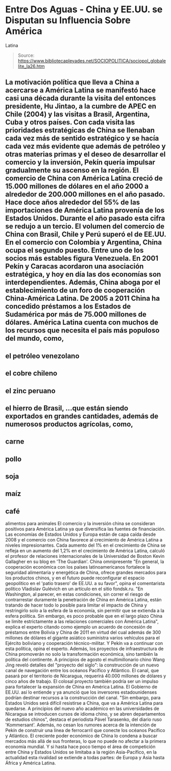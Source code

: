 # Entre Dos Aguas - China y EE.UU. se Disputan su Influencia Sobre América 
Latina

> Source: https://www.bibliotecapleyades.net/SOCIOPOLITICA/sociopol_globalelite_la26.htm

La motivación política que lleva a China a acercarse a América Latina se manifestó hace casi una década durante la visita del entonces presidente,
Hu Jintao, a la cumbre de APEC en Chile (2004) y las visitas a Brasil, Argentina, Cuba y otros países.
Con cada visita las prioridades estratégicas de China se llenaban cada vez más de sentido estratégico y se hacía cada vez más evidente que además de petróleo y otras materias primas y el deseo de desarrollar el comercio y la inversión, Pekín quería impulsar gradualmente su ascenso en la región.
El comercio de China con América Latina creció de 15.000 millones de dólares en el año 2000 a alrededor de 200.000 millones en el año pasado.
Hace doce años alrededor del 55% de las importaciones de América Latina provenía de los Estados Unidos. Durante el año pasado esta cifra se redujo a un tercio. El volumen del comercio de China con Brasil, Chile y Perú superó el de EE.UU. En el comercio con Colombia y Argentina, China ocupa el segundo puesto.
Entre uno de los socios más estables figura Venezuela. En 2001 Pekín y Caracas acordaron una asociación estratégica, y hoy en día las dos economías son interdependientes. Además, China aboga por el establecimiento de un foro de cooperación China-América Latina.
De 2005 a 2011 China ha concedido préstamos a los Estados de Sudamérica por más de 75.000 millones de dólares.
América Latina cuenta con muchos de los recursos que necesita el país más populoso del mundo, como,
-
el petróleo venezolano
-
el cobre chileno
-
el zinc peruano
-
el hierro de Brasil,
...que están siendo exportados en grandes cantidades, además de numerosos productos agrícolas, como,
-
carne
-
pollo
-
soja
-
maíz
-
café
-
alimentos para animales
El comercio y la inversión china se consideran positivos para América Latina ya que diversifica las fuentes de financiación.
Las economías de Estados Unidos y Europa
están de capa caída desde 2008 y el comercio con China favorece al crecimiento de América Latina a niveles impresionantes.
Cada aumento del 1% en el crecimiento de China se refleja en un aumento del 1,2% en el crecimiento de América Latina, calculó el profesor de relaciones internacionales de la Universidad de Boston
Kevin Gallagher en su blog en 'The Guardian'.
China omnipresente
"En general, la cooperación económica con los países latinoamericanos fortalece la seguridad alimentaria y energética de China, ofrece grandes mercados para los productos chinos, y en el futuro puede reconfigurar el espacio geopolítico en el 'patio trasero' de EE.UU. a su favor", opina el comentarista político Vladislav Gulévich en un artículo en el sitio fondsk.ru.
"En Washington, al parecer, en estas condiciones, sin correr el riesgo de contrarrestar duramente la penetración de China en América Latina, están tratando de hacer todo lo posible para limitar el impacto de China y restringirlo solo a la esfera de la economía, sin permitir que se extienda a la esfera política.
Sin embargo, es poco probable que en el largo plazo China se limite estrictamente a las relaciones comerciales con América Latina", explica el experto citando como ejemplo un acuerdo de concesión de préstamos entre Bolivia y China de 2011 en virtud del cual además de 300 millones de dólares el gigante asiático suministra varios vehículos para el Ejército boliviano y
cooperación técnico-militar.
Y Pekín va a continuar con esta política, opina el experto.
Además, los proyectos de infraestructura de China promoverán no solo la transformación económica, sino también la política del continente.
A principios de agosto el multimillonario chino
Wang Jing reveló detalles del "proyecto del siglo": la construcción de un
nuevo canal de navegación entre los océanos Pacífico y Atlántico.
El canal, que pasará por el territorio de Nicaragua, requerirá 40.000 millones de dólares y cinco años de trabajo. El colosal proyecto también podría ser un impulso para fortalecer la expansión de China en América Latina.
El Gobierno de EE.UU. así lo entiende y ya anunció que los inversores estadounidenses podrían destinar recursos a la construcción del canal.
"Sin embargo, para Estados Unidos será difícil resistirse a China, que va a América Latina para quedarse. A principios del nuevo año académico en las universidades de Nicaragua se introducen cursos de idioma chino, y se abren departamentos de estudios chinos", destaca el periodista Pável Tarasenko, del diario ruso 'Kommersant'.
Además, no cesan los rumores acerca de la intención de Pekín de construir una línea de ferrocarril que conecte los océanos Pacífico y Atlántico.
El creciente poder económico de China lo condena a buscar mercados más allá de sus fronteras, lo que no puede no afectar a la primera economía mundial. Y si hasta hace poco tiempo el área de competición entre China y Estados Unidos se limitaba a la región Asia-Pacífico, en la actualidad esta rivalidad se extiende a todas partes:
de Europa y Asia hasta África y América Latina.
